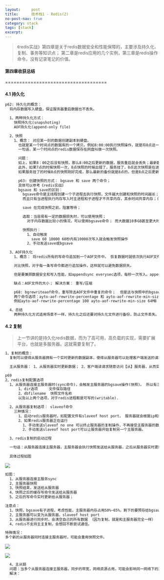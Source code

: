 ```yaml
---
layout:     post
title:      技术栈1 - Redis(2)
no-post-nav: true
category: stack
tags: [stack]
excerpt: 
---
```


> 《redis实战》第四章是关于redis数据安全和性能保障的，主要涉及持久化、复制、事务等知识点；
> 第二章是redis应用的几个实例，第三章是redis操作命令，没有记录笔记的价值。

#### 第四章收获总结
====================================

#### 4.1 持久化

```html
p62: 持久化的概念：
  将内存数据写入硬盘，保证服务器重启数据也不丢失。

  1、两种持久化方式：
    快照持久化(snapshoting)
    AOF持久化(append-only file)

  2、快照
    1、概念： 对应某一刻的数据创建副本到硬盘。
      也就是某一个时间点的数据库的一个拷贝。例如8:00:00执行快照操作，就是将8点这一刻的数据保存到硬盘上，而8:00之后的数据更新需要再次快照才能持久化。
      一句话，某一个时间点的redis数据保存在网盘叫做一次快照。

      问题：
      如上，如果8：00之后没有快照，那么8:00之后更新的数据，服务重启就会丢失；最新数据只会复原到最新的一次快照；
      此外，如果7点的时候快照一次，8点快照的时候出错了，服务挂了，8点这次快照是在进行中，会被清理掉，也就是最新的快照备份是7点那份；
      如果服务挂了的时候8点的快照刚好完成，那么最新的备份就是8点的，但是8点之后更新的数据因为没有快照就全部丢失了。

      p63: 创建快照的方式： bgsave 和 save 两个命令；
      具体可以参考《redis实战》
      bgsave 和 save的区别：
        bgsave命令是主线程创建一个子进程去执行快照，文件越大创建和快照的时间越长； 优点是几个G的小容量数据不会影响主进程的业务操作，
        而且只有当进程执行内存写入时主进程和子进程才不共享内存，其余时间共享内存；(fork:即想内存中写入数据除外，其余都共享内存)

        save 在完成快照之前，阻塞等待；

        选取：当容易有一定的数据损失时，可以使用快照；
          对于内存数据比较小的情况，可以使用bgsave命令； 而大数据10多GB甚至更大时，bgsave创建子进程会造成卡顿，如果容忍等待，可以使用save命令。

        快照执行：
          1、自动触发
            save 60 10000 60秒内有10000次写入就会触发快照操作
          2、手动发送save或bgsave

  3、AOF持久化
    1、概念： 将redis所有的写命令追加到一个AOF文件中。 恢复数据时就依次执行AOF文件中的命令就行了。

    对比快照，对于每一条写命令都进行追加操作，这样就可以避免数据损失。

    但是要兼顾数据安全和写入性能，如appendsync everysec选项，每秒一次写入。appendsync no则是由操作系统控制何时写入。

    缺点：AOF文件的大小； 解决方案： 重写/压缩

    p68: bgrewriteaof命令，重写除去AOF文件中重复的命令；  但是这与快照中的bgsave一样，都会创建一个子进程执行，但是文件大小更大，耗时更多。
    两个命令选项：ayto-aof-rewrite-percentage 和 ayto-aof-rewrite-min-size 
    例如ayto-aof-rewrite-percentage 100 ayto-aof-rewrite-min-size 64MB AOF文件大小超过64MB，而且比之前AOF文件大了一倍（100%）时执行bgrewriteaof命令。

  4、总结
    两种持久化方式适用场景不一样，持久化之后还要对持久化文件进行备份，防止文件丢失。

```

#### 4.2 复制

> 上一节讲的是持久化redis数据，而为了高可用，高负载的实现，需要扩展平台，也就是多服务器。这就需要复制了。

```html
1、复制的概念：
  复制可以使得从服务器拥有一个实时更新的数据副本，使得从服务器可以处理客户端发送的请求。

  主从服务器： 1、从服务器实时更新数据； 2、客户端读请求随意访问【从】服务器，从而实现负载均衡。

p69
2、redis复制配置选项
  1、从服务器连接主服务器时(sync命令)，会触发主服务器的bgsave操作(快照)。 所以有三点前提：
      1、dir选项     文件保存路径
      2、dbfilename  快照文件名称
      以及以上两个选项，对于redis进程都是可写的(writable).

  2、从服务器复制选项： slaveof命令
    三种情况：
      1、启动redis服务器时，如配置文件有slaveof host port， 服务器就会根据ip和端口连接主服务器，成为从服务器；
      2、如果redis服务器正在运行
        1、手动发送slaveof no one 可以终止服务器的复制操作，不再接受主服务器的数据更新；
        2、手动发送slaveof host port可以让服务器开始复制另一个主服务器。

  3、redis复制的启动过程

  一句话：从服务器连接主服务器，主服务器会执行快照发送给从服务器，之后从服务器实时更新。
  
  具体过程如图
```

![](https://hunzino1.github.io/assets/images/2019/redis/multi_slave.png)

```html
如图：
  1、从服务器连接主服务sync
  2、主服务器快照
  3、快照结束，发送给从服务器
  4、快照之后的缓存写命令发送给从服务器
  5、之后的写命令实时更新给从服务器；

注意点：
  1、快照，bgsave有子进程，考虑性能，主服务器内存占用50%~65%，剩下的要预存给bgsave命令和缓存区命令；
  2、主服务器可以变为从服务器，slaveof host port
  3、从服务器进行同步时，会清空自己的所有数据 （因为复制，就是和主服务器完全一样）
  4、redis不支持主主复制，会想回不断尝试通信。

特殊情况：
多个新的从服务器同时连接主服务器时，可能会重用快照文件。
```

![](https://hunzino1.github.io/assets/images/2019/redis/redis_copy.png)

![](https://hunzino1.github.io/assets/images/2019/redis/master_slave_tree.png)

```html
  4、主从链
  问题：当多个从服务器连接主服务器，同步的带宽，网络资源占用，可能会影响同一网络下的其他硬件网速。
  解决：
```

